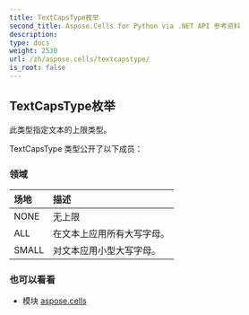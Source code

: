 ```yaml
---
title: TextCapsType枚举
second_title: Aspose.Cells for Python via .NET API 参考资料
description:
type: docs
weight: 2530
url: /zh/aspose.cells/textcapstype/
is_root: false
---
```

## TextCapsType枚举
此类型指定文本的上限类型。



TextCapsType 类型公开了以下成员：

### 领域
|场地|描述|
| :- | :- |
| NONE |无上限|
| ALL |在文本上应用所有大写字母。|
| SMALL |对文本应用小型大写字母。|



### 也可以看看
* 模块 [aspose.cells](..)
